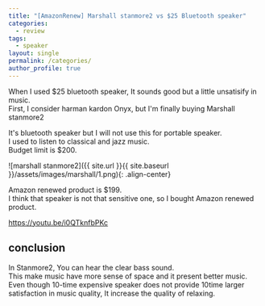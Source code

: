 ```yaml
---
title: "[AmazonRenew] Marshall stanmore2 vs $25 Bluetooth speaker"
categories:
  - review
tags:
  - speaker
layout: single
permalink: /categories/
author_profile: true
---
```


When I used $25 bluetooth speaker, It sounds good but a little unsatisify in music.  
First, I consider harman kardon Onyx, but I'm finally buying Marshall stanmore2  

It's bluetooth speaker but I will not use this for portable speaker.  
I used to listen to classical and jazz music.  
Budget limit is $200.  


![marshall stanmore2]({{ site.url }}{{ site.baseurl }}/assets/images/marshall/1.png){: .align-center}


Amazon renewed product is $199.  
I think that speaker is not that sensitive one, so I bought Amazon renewed product.  

<https://youtu.be/i0QTknfbPKc>

## conclusion
In Stanmore2, You can hear the clear bass sound.  
This make music have more sense of space and it present better music.  
Even though 10-time expensive speaker does not provide 10time larger satisfaction in music quality, It increase the quality of relaxing.




